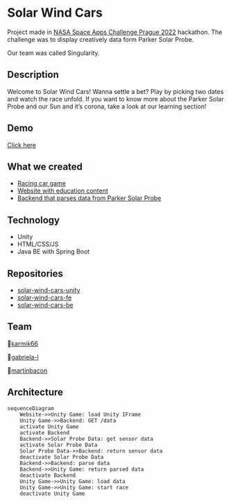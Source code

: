 # Solar Wind Cars

Project made in [NASA Space Apps Challenge Prague 2022](https://2022.spaceappschallenge.org/) hackathon. The challenge was to display creatively  data form Parker Solar Probe.

Our team was called Singularity.

## Description

Welcome to Solar Wind Cars! Wanna settle a bet? Play by picking two dates and watch the race unfold.
If you want to know more about the Parker Solar Probe and our Sun and it’s corona, take a look at our learning section!

## Demo
[Click here](http://app.solarwindcars.eu/)

## What we created

* [Racing car game](https://github.com/team-singularity/solar-wind-cars-unity)
* [Website with education content](https://github.com/team-singularity/solar-wind-cars-FE)
* [Backend that parses data from Parker Solar Probe](https://github.com/team-singularity/solar-wind-cars-be)

## Technology
 * Unity
 * HTML/CSS/JS
 * Java BE with Spring Boot

## Repositories
* [solar-wind-cars-unity](https://github.com/team-singularity/solar-wind-cars-unity)
* [solar-wind-cars-fe](https://github.com/team-singularity/solar-wind-cars-fe)
* [solar-wind-cars-be](https://github.com/team-singularity/solar-wind-cars-be)

## Team
👨[karmik66](https://github.com/karmik66)

👩[gabriela-l](https://github.com/gabriela-l)

👨[martinbacon](https://github.com/martinbacon)

## Architecture

```mermaid
sequenceDiagram
    Website->>Unity Game: load Unity IFrame
    Unity Game->>Backend: GET /data
    activate Unity Game
    activate Backend
    Backend->>Solar Probe Data: get sensor data
    activate Solar Probe Data
    Solar Probe Data->>Backend: return sensor data
    deactivate Solar Probe Data
    Backend->>Backend: parse data
    Backend->>Unity Game: return parsed data
    deactivate Backend
    Unity Game->>Unity Game: load data
    Unity Game->>Unity Game: start race
    deactivate Unity Game   
```

<!--

**Here are some ideas to get you started:**

🙋‍♀️ A short introduction - what is your organization all about?
🌈 Contribution guidelines - how can the community get involved?
👩‍💻 Useful resources - where can the community find your docs? Is there anything else the community should know?
🍿 Fun facts - what does your team eat for breakfast?
🧙 Remember, you can do mighty things with the power of [Markdown](https://docs.github.com/github/writing-on-github/getting-started-with-writing-and-formatting-on-github/basic-writing-and-formatting-syntax)
-->
